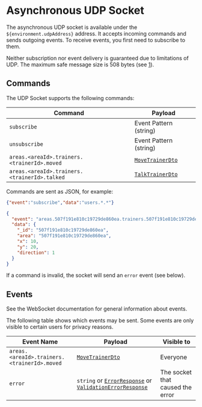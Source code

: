 # Asynchronous UDP Socket

The asynchronous UDP socket is available under the `${environment.udpAddress}` address.
It accepts incoming commands and sends outgoing events.
To receive events, you first need to subscribe to them.

Neither subscription nor event delivery is guaranteed due to limitations of UDP.
The maximum safe message size is 508 bytes (see [1]).

## Commands

The UDP Socket supports the following commands:

| Command                                      | Payload                                   |
|----------------------------------------------|-------------------------------------------|
| `subscribe`                                  | Event Pattern (string)                    |
| `unsubscribe`                                | Event Pattern (string)                    |
| `areas.<areaId>.trainers.<trainerId>.moved`  | [`MoveTrainerDto`](#model-MoveTrainerDto) |
| `areas.<areaId>.trainers.<trainerId>.talked` | [`TalkTrainerDto`](#model-TalkTrainerDto) |

Commands are sent as JSON, for example:

```json
{"event":"subscribe","data":"users.*.*"}
```

```json
{
  "event": "areas.507f191e810c19729de860ea.trainers.507f191e810c19729de860ea.moved",
  "data": {
    "_id": "507f191e810c19729de860ea",
    "area": "507f191e810c19729de860ea",
    "x": 10,
    "y": 20,
    "direction": 1
  }
}
```

If a command is invalid, the socket will send an `error` event (see below).

## Events

See the WebSocket documentation for general information about events.

The following table shows which events may be sent.
Some events are only visible to certain users for privacy reasons.

| Event Name                                  | Payload                                                                                                            | Visible to                       |
|---------------------------------------------|--------------------------------------------------------------------------------------------------------------------|----------------------------------|
| `areas.<areaId>.trainers.<trainerId>.moved` | [`MoveTrainerDto`](#model-MoveTrainerDto)                                                                          | Everyone                         |
| `error`                                     | `string` or [`ErrorResponse`](#model-ErrorResponse) or [`ValidationErrorResponse`](#model-ValidationErrorResponse) | The socket that caused the error |

[1]: https://stackoverflow.com/a/1099359/4138801
